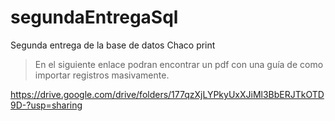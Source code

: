 # segundaEntregaSql
Segunda entrega de la base de datos Chaco print 

> En el siguiente enlace podran encontrar un pdf con una guía de como importar registros masivamente.

https://drive.google.com/drive/folders/177qzXjLYPkyUxXJiMl3BbERJTkOTD9D-?usp=sharing
